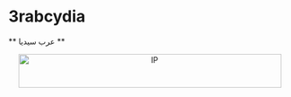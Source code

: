 # 3rabcydia
**  عرب سيديا **



 <p align="center"> <img  title="IP" 
src="http://www.wieistmeineip.de/ip-address/?size=468x60"  alt="IP" 
border="0" height="60" width="468">  

